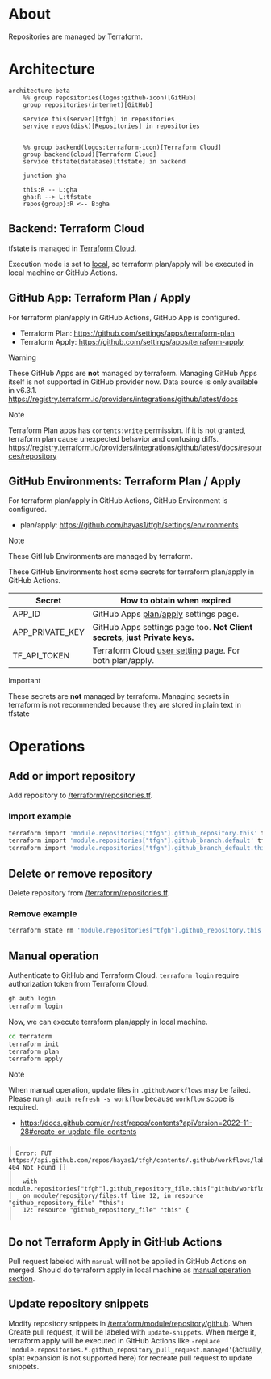 # About
Repositories are managed by Terraform.

# Architecture
<!-- https://icones.js.org/collection/logos -->
```mermaid
architecture-beta
    %% group repositories(logos:github-icon)[GitHub]
    group repositories(internet)[GitHub]

    service this(server)[tfgh] in repositories
    service repos(disk)[Repositories] in repositories


    %% group backend(logos:terraform-icon)[Terraform Cloud]
    group backend(cloud)[Terraform Cloud]
    service tfstate(database)[tfstate] in backend

    junction gha

    this:R -- L:gha
    gha:R --> L:tfstate
    repos{group}:R <-- B:gha
```

## Backend: Terraform Cloud
tfstate is managed in [Terraform Cloud](https://app.terraform.io/app).

Execution mode is set to [local](https://developer.hashicorp.com/terraform/cloud-docs/workspaces/settings#execution-mode), so terraform plan/apply will be executed in local machine or GitHub Actions.

## GitHub App: Terraform Plan / Apply
For terraform plan/apply in GitHub Actions, GitHub App is configured.
- Terraform Plan: https://github.com/settings/apps/terraform-plan
- Terraform Apply: https://github.com/settings/apps/terraform-apply

> [!WARNING]
> These GitHub Apps are **not** managed by terraform. Managing GitHub Apps itself is not supported in GitHub provider now. Data source is only available in v6.3.1.
> https://registry.terraform.io/providers/integrations/github/latest/docs

> [!NOTE]
> Terraform Plan apps has `contents:write` permission. If it is not granted, terraform plan cause unexpected behavior and confusing diffs.
> https://registry.terraform.io/providers/integrations/github/latest/docs/resources/repository

## GitHub Environments: Terraform Plan / Apply
For terraform plan/apply in GitHub Actions, GitHub Environment is configured.
- plan/apply: https://github.com/hayas1/tfgh/settings/environments

> [!NOTE]
> These GitHub Environments are managed by terraform.

These GitHub Environments host some secrets for terraform plan/apply in GitHub Actions.

| Secret          | How to obtain when expired                                                                                                                   |
| --------------- | -------------------------------------------------------------------------------------------------------------------------------------------- |
| APP_ID          | GitHub Apps [plan](https://github.com/settings/apps/terraform-plan)/[apply](https://github.com/settings/apps/terraform-apply) settings page. |
| APP_PRIVATE_KEY | GitHub Apps settings page too. **Not Client secrets, just Private keys.**                                                                    |
| TF_API_TOKEN    | Terraform Cloud [user setting](https://app.terraform.io/app/settings/tokens) page. For both plan/apply.                                      |

> [!IMPORTANT]
> These secrets are **not** managed by terraform. Managing secrets in terraform is not recommended because they are stored in plain text in tfstate

# Operations
## Add or import repository
Add repository to [/terraform/repositories.tf](/terraform/repositories.tf).
### Import example
```sh
terraform import 'module.repositories["tfgh"].github_repository.this' tfgh
terraform import 'module.repositories["tfgh"].github_branch.default' tfgh:main
terraform import 'module.repositories["tfgh"].github_branch_default.this' tfgh
```

## Delete or remove repository
Delete repository from [/terraform/repositories.tf](/terraform/repositories.tf).
### Remove example
```sh
terraform state rm 'module.repositories["tfgh"].github_repository.this'
```

## Manual operation
Authenticate to GitHub and Terraform Cloud. `terraform login` require authorization token from Terraform Cloud.
```sh
gh auth login
terraform login
```

Now, we can execute terraform plan/apply in local machine.
```sh
cd terraform
terraform init
terraform plan
terraform apply
```

> [!NOTE]
> When manual operation, update files in `.github/workflows` may be failed. Please run `gh auth refresh -s workflow` because `workflow` scope is required.
> - https://docs.github.com/en/rest/repos/contents?apiVersion=2022-11-28#create-or-update-file-contents
> ```hcl
> ╷
> │ Error: PUT https://api.github.com/repos/hayas1/tfgh/contents/.github/workflows/labeler.yml: 404 Not Found []
> │
> │   with module.repositories["tfgh"].github_repository_file.this["github/workflows/labeler.yml"],
> │   on module/repository/files.tf line 12, in resource "github_repository_file" "this":
> │   12: resource "github_repository_file" "this" {
> │
> ```

## Do not Terraform Apply in GitHub Actions
Pull request labeled with `manual` will not be applied in GitHub Actions on merged.
Should do terraform apply in local machine as [manual operation section](#manual-operation).

## Update repository snippets
Modify repository snippets in [/terraform/module/repository/github](/terraform/module/repository/github). When Create pull request, it will be labeled with `update-snippets`. When merge it, terraform apply will be executed in GitHub Actions like `-replace 'module.repositories.*.github_repository_pull_request.managed'`(actually, splat expansion is not supported here) for recreate pull request to update snippets.
